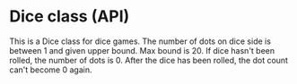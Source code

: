 # Dice class (API)
This is a Dice class for dice games. The number of dots on dice side is between 1 and given upper bound.
Max bound is 20. If dice hasn't been rolled, the number of dots is 0. After the dice has been rolled,
the dot count can't become 0 again.